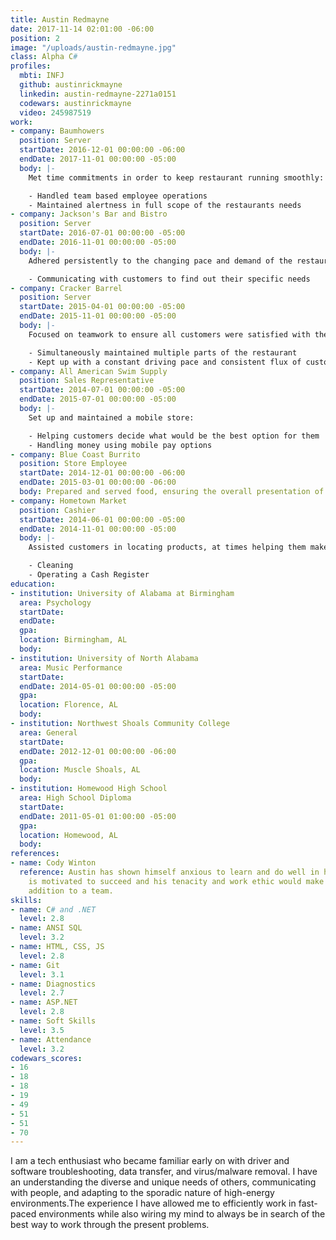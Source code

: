 ```yaml
---
title: Austin Redmayne
date: 2017-11-14 02:01:00 -06:00
position: 2
image: "/uploads/austin-redmayne.jpg"
class: Alpha C#
profiles:
  mbti: INFJ
  github: austinrickmayne
  linkedin: austin-redmayne-2271a0151
  codewars: austinrickmayne
  video: 245987519
work:
- company: Baumhowers
  position: Server
  startDate: 2016-12-01 00:00:00 -06:00
  endDate: 2017-11-01 00:00:00 -05:00
  body: |-
    Met time commitments in order to keep restaurant running smoothly:

    - Handled team based employee operations
    - Maintained alertness in full scope of the restaurants needs
- company: Jackson's​ ​Bar​ ​and​ ​Bistro
  position: Server
  startDate: 2016-07-01 00:00:00 -05:00
  endDate: 2016-11-01 00:00:00 -05:00
  body: |-
    Adhered persistently to the changing pace and demand of the restaurant:

    - Communicating with customers to find out their specific needs
- company: Cracker​ ​Barrel
  position: Server
  startDate: 2015-04-01 00:00:00 -05:00
  endDate: 2015-11-01 00:00:00 -05:00
  body: |-
    Focused on teamwork to ensure all customers were satisfied with their service:

    - Simultaneously maintained multiple parts of the restaurant
    - Kept up with a constant driving pace and consistent flux of customers
- company: All​ ​American​ ​Swim​ ​Supply
  position: Sales Representative
  startDate: 2014-07-01 00:00:00 -05:00
  endDate: 2015-07-01 00:00:00 -05:00
  body: |-
    Set up and maintained a mobile store:

    - Helping customers decide what would be the best option for them
    - Handling money using mobile pay options
- company: Blue​ ​Coast​ ​Burrito
  position: Store Employee
  startDate: 2014-12-01 00:00:00 -06:00
  endDate: 2015-03-01 00:00:00 -06:00
  body: Prepared and served food, ensuring the overall presentation of the restaurant
- company: Hometown​ ​Market
  position: Cashier
  startDate: 2014-06-01 00:00:00 -05:00
  endDate: 2014-11-01 00:00:00 -05:00
  body: |-
    Assisted customers in locating products, at times helping them make a decision between multiple products:

    - Cleaning
    - Operating a Cash Register
education:
- institution: University​ ​of​ ​Alabama​ ​at​ ​Birmingham
  area: Psychology
  startDate: 
  endDate: 
  gpa: 
  location: Birmingham, AL
  body: 
- institution: University​ ​of​ ​North​ ​Alabama
  area: Music Performance
  startDate: 
  endDate: 2014-05-01 00:00:00 -05:00
  gpa: 
  location: Florence, AL
  body: 
- institution: Northwest​ ​Shoals​ ​Community​ ​College
  area: General
  startDate: 
  endDate: 2012-12-01 00:00:00 -06:00
  gpa: 
  location: Muscle​ ​Shoals,​ ​AL
  body: 
- institution: Homewood​ ​High​ ​School
  area: High​ ​School Diploma
  startDate: 
  endDate: 2011-05-01 01:00:00 -05:00
  gpa: 
  location: Homewood, AL
  body: 
references:
- name: Cody Winton
  reference: Austin has shown himself anxious to learn and do well in his work. He
    is motivated to succeed and his tenacity and work ethic would make him an excellent
    addition to a team.
skills:
- name: C# and .NET
  level: 2.8
- name: ANSI SQL
  level: 3.2
- name: HTML, CSS, JS
  level: 2.8
- name: Git
  level: 3.1
- name: Diagnostics
  level: 2.7
- name: ASP.NET
  level: 2.8
- name: Soft Skills
  level: 3.5
- name: Attendance
  level: 3.2
codewars_scores:
- 16
- 18
- 18
- 19
- 49
- 51
- 51
- 70
---
```


I am a tech enthusiast who became familiar early on with driver and software troubleshooting, data transfer, and virus/malware removal. I have an understanding the diverse and unique needs of others, communicating with people, and adapting to the sporadic nature of high-energy environments.The experience I have allowed me to efficiently work in fast-paced environments while also wiring my mind to always be in search of the best way to work through the present problems.